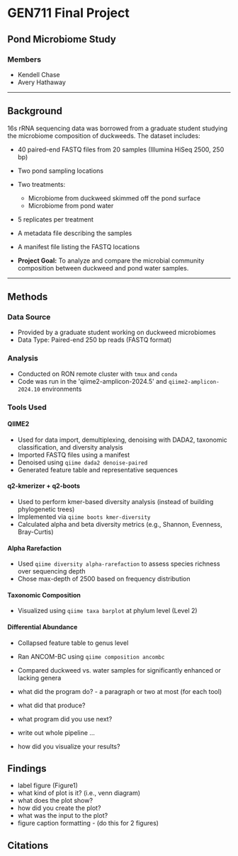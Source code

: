 # GEN711 Final Project
## Pond Microbiome Study

### Members 
- Kendell Chase
- Avery Hathaway

---

## Background
16s rRNA sequencing data was borrowed from a graduate student studying the microbiome composition of duckweeds.
The dataset includes:

- 40 paired-end FASTQ files from 20 samples (Illumina HiSeq 2500, 250 bp)
- Two pond sampling locations
- Two treatments:
  - Microbiome from duckweed skimmed off the pond surface
  - Microbiome from pond water
- 5 replicates per treatment
- A metadata file describing the samples
- A manifest file listing the FASTQ locations
  
- **Project Goal:** To analyze and compare the microbial community composition between duckweed and pond water samples.

---

## Methods

### Data Source 
- Provided by a graduate student working on duckweed microbiomes
- Data Type: Paired-end 250 bp reads (FASTQ format)

### Analysis
- Conducted on RON remote cluster with `tmux` and `conda`
- Code was run in the 'qiime2-amplicon-2024.5' and `qiime2-amplicon-2024.10` environments

### Tools Used

#### QIIME2
- Used for data import, demultiplexing, denoising with DADA2, taxonomic classification, and diversity analysis
- Imported FASTQ files using a manifest
- Denoised using `qiime dada2 denoise-paired`
- Generated feature table and representative sequences

#### q2-kmerizer + q2-boots
- Used to perform kmer-based diversity analysis (instead of building phylogenetic trees)
- Implemented via `qiime boots kmer-diversity`
- Calculated alpha and beta diversity metrics (e.g., Shannon, Evenness, Bray-Curtis)

#### Alpha Rarefaction
- Used `qiime diversity alpha-rarefaction` to assess species richness over sequencing depth
- Chose max-depth of 2500 based on frequency distribution

#### Taxonomic Composition
- Visualized using `qiime taxa barplot` at phylum level (Level 2)

#### Differential Abundance
- Collapsed feature table to genus level
- Ran ANCOM-BC using `qiime composition ancombc`
- Compared duckweed vs. water samples for significantly enhanced or lacking genera

  
- what did the program do?
        - a paragraph or two at most (for each tool)
- what did that produce?
- what program did you use next?
- write out whole pipeline ...
- how did you visualize your results?

## Findings
- label figure (Figure1)
- what kind of plot is it? (i.e., venn diagram)
- what does the plot show? 
- how did you create the plot?
- what was the input to the plot?
- figure caption formatting
       - (do this for 2 figures)

## Citations
